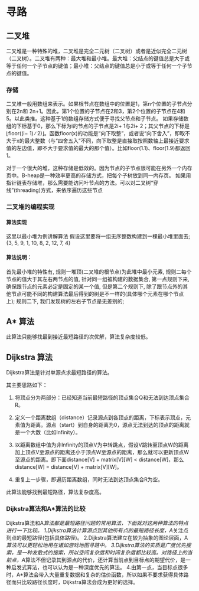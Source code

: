 # 寻路
## 二叉堆
二叉堆是一种特殊的堆，二叉堆是完全二元树（二叉树）或者是近似完全二元树（二叉树）。二叉堆有两种：最大堆和最小堆。最大堆：父结点的键值总是大于或等于任何一个子节点的键值；最小堆：父结点的键值总是小于或等于任何一个子节点的键值。
### 存储
二叉堆一般用数组来表示。如果根节点在数组中的位置是1，第n个位置的子节点分别在2n和 2n+1。因此，第1个位置的子节点在2和3，第2个位置的子节点在4和5。以此类推。这种基于1的数组存储方式便于寻找父节点和子节点。
如果存储数组的下标基于0，那么下标为i的节点的子节点是2i+ 1与2i+ 2；其父节点的下标是⌊floor((i− 1) ∕ 2)⌋。函数floor(x)的功能是“向下取整”，或者说“向下舍入”，即取不大于x的最大整数（与“四舍五入”不同，向下取整是直接取按照数轴上最接近要求值的左边值，即不大于要求值的最大的那个值）。比如floor(1.1)、floor(1.9)都返回1。

对于一个很大的堆，这种存储是低效的。因为节点的子节点很可能在另外一个内存页中。B-heap是一种效率更高的存储方式，把每个子树放到同一内存页。
如果用指针链表存储堆，那么需要能访问叶节点的方法。可以对二叉树“穿线”(threading)方式，来依序遍历这些节点
### 二叉堆的编程实现
#### 算法实现
这里以最小堆为例讲解算法
假设这里要将一组无序整数构建到一棵最小堆里面去; {3, 5, 9, 1, 10, 8, 2, 12, 7, 4}

#### 算法说明：
首先最小堆的特性有, 规则一堆顶(二叉堆的根节点)为此堆中最小元素, 规则二每个节点的值大于其左右两节点的值, 针对同一组被构建的数据集合, 第一点规则下来, 确保跟节点的元素必定是固定的某一个值, 但是第二个规则下, 除了跟节点外的其他节点可能不同的构建算法最后得到的树是不一样的(具体哪个元素在哪个节点上); 规则二下, 我们发现树的左右子节点是无差别的;

## A* 算法
此算法只能够找最到接近最短路径的次优解，算法复杂度较低。

## Dijkstra 算法

Dijkstra算法是针对单源点求最短路径的算法。

其主要思路如下：

1. 将顶点分为两部分：已经知道当前最短路径的顶点集合Q和无法到达顶点集合R。

2. 定义一个距离数组（distance）记录源点到各顶点的距离，下标表示顶点，元素值为距离。源点（start）到自身的距离为0，源点无法到达的顶点的距离就是一个大数（比如Infinity）。

3. 以距离数组中值为非Infinity的顶点V为中转跳点，假设V跳转至顶点W的距离加上顶点V至源点的距离还小于顶点W至源点的距离，那么就可以更新顶点W至源点的距离。即下面distance[V] + matrix[V][W] < distance[W]，那么distance[W] = distance[V] + matrix[V][W]。

4. 重复上一步骤，即遍历距离数组，同时无法到达顶点集合R为空。

此算法能够找到最短路径，算法复杂度高。


### Dijkstra算法和A*算法的比较

Dijkstra算法和A*算法都是最短路径问题的常用算法，下面就对这两种算法的特点进行一下比较。
1.Dijkstra算法计算源点到其他所有点的最短路径长度，A*关注点到点的最短路径(包括具体路径)。
2.Dijkstra算法建立在较为抽象的图论层面，A*算法可以更轻松地用在诸如游戏地图寻路中。
3.Dijkstra算法的实质是广度优先搜索，是一种发散式的搜索，所以空间复杂度和时间复杂度都比较高。对路径上的当前点，A*算法不但记录其到源点的代价，还计算当前点到目标点的期望代价，是一种启发式算法，也可以认为是一种深度优先的算法。
4.由第一点，当目标点很多时，A*算法会带入大量重复数据和复杂的估价函数，所以如果不要求获得具体路径而只比较路径长度时，Dijkstra算法会成为更好的选择。